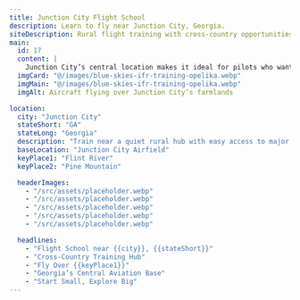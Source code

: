 ```yaml
---
title: Junction City Flight School
description: Learn to fly near Junction City, Georgia.
siteDescription: Rural flight training with cross-country opportunities.
main:
  id: 17
  content: |
    Junction City’s central location makes it ideal for pilots who want to explore Georgia’s diverse landscapes.
  imgCard: "@/images/blue-skies-ifr-training-opelika.webp"
  imgMain: "@/images/blue-skies-ifr-training-opelika.webp"
  imgAlt: Aircraft flying over Junction City’s farmlands

location:
  city: "Junction City"
  stateShort: "GA"
  stateLong: "Georgia"
  description: "Train near a quiet rural hub with easy access to major routes."
  baseLocation: "Junction City Airfield"
  keyPlace1: "Flint River"
  keyPlace2: "Pine Mountain"

  headerImages:
    - "/src/assets/placeholder.webp"
    - "/src/assets/placeholder.webp"
    - "/src/assets/placeholder.webp"
    - "/src/assets/placeholder.webp"
    - "/src/assets/placeholder.webp"

  headlines:
    - "Flight School near {{city}}, {{stateShort}}"
    - "Cross-Country Training Hub"
    - "Fly Over {{keyPlace1}}"
    - "Georgia’s Central Aviation Base"
    - "Start Small, Explore Big"
---
```

